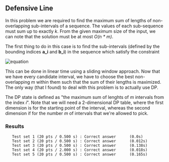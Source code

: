 ## Defensive Line
In this problem we are required to find the maximum sum of lengths of non-overlapping sub-intervals of a sequence. The values of each sub-sequence must sum up to exactly *k*.
From the given maximum size of the input, we can note that the solution must be at most *O(n \* m)*.  

The first thing to do in this case is to find the sub-intervals (defined by the bounding indices **a_i** and **b_i**) in the sequence which satisfy the constraint 

![equation](https://latex.codecogs.com/svg.image?\sum_{j=a_i}^{b_i}v_j)

This can be done in linear time using a sliding window approach. Now that we have every candidate interval, we have to choose the best non-overlapping *m* within them such that the sum of their lengths is maximized. The only way (that I found) to deal with this problem is to actually use DP.

The DP state is defined as "the maximum sum of lenghts of *m* intervals from the index *i*". Note that we will need a 2-dimensional DP table, where the first dimension is for the starting point of the interval, whereas the second dimension if for the number *m* of intervals that we're allowed to pick.  

### Results
```
   Test set 1 (20 pts / 0.500 s) : Correct answer      (0.0s)
   Test set 2 (20 pts / 0.500 s) : Correct answer      (0.012s)
   Test set 3 (20 pts / 0.500 s) : Correct answer      (0.138s)
   Test set 4 (20 pts / 2.000 s) : Correct answer      (0.018s)
   Test set 5 (20 pts / 0.500 s) : Correct answer      (0.165s)
```
